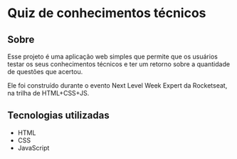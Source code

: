 # Quiz de conhecimentos técnicos

## Sobre

Esse projeto é uma aplicação web simples que permite que os usuários testar os seus conhecimentos técnicos e ter um retorno sobre a quantidade de questões que acertou.

Ele foi construído durante o evento Next Level Week Expert da Rocketseat, na trilha de HTML+CSS+JS.

## Tecnologias utilizadas

- HTML
- CSS
- JavaScript
